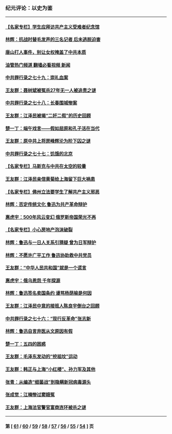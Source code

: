 ### 纪元评论：以史为鉴
---
#### [【名家专栏】学生应拜访共产主义受难者纪念馆](../../pages/nsc1028/n13762812.md?06250330) 
#### [林辉：抗战时替毛发声的三名记者 后未逃脱迫害](../../pages/nsc1028/n13761727.md?06250330) 
#### [唐山打人事件，别让女权掩盖了中共本质](../../pages/nsc1028/n13757588.md?06250330) 
#### [油管热门频道 翻墙必看视频 新闻](ok?06250330)
#### [中共罪行录之七十九：崇礼血案](../../pages/nsc1028/n13757521.md?06250330) 
#### [王友群：聂树斌被冤杀27年无一人被追责之谜](../../pages/nsc1028/n13757410.md?06250330) 
#### [中共罪行录之七十八：长春围城惨案](../../pages/nsc1028/n13753340.md?06250330) 
#### [王友群：江泽民被揭“二奸二假”的历史回顾](../../pages/nsc1028/n13752541.md?06250330) 
#### [楚一丁：端午戏言——假如屈原和孔子活在当代](../../pages/nsc1028/n13751814.md?06250330) 
#### [王友群：原中共上将房峰辉沦为阶下囚之谜](../../pages/nsc1028/n13746271.md?06250330) 
#### [中共罪行录之七十七：饥饿的北京](../../pages/nsc1028/n13742533.md?06250330) 
#### [【名家专栏】马斯克与中共在太空的较量](../../pages/nsc1028/n13741595.md?06250330) 
#### [王友群：江泽民亲信黄菊给上海留下巨大祸患](../../pages/nsc1028/n13738097.md?06250330) 
#### [【名家专栏】佛州立法要学生了解共产主义邪恶](../../pages/nsc1028/n13739214.md?06250330) 
#### [林辉：否定传统文化 鲁迅为共产革命辩护](../../pages/nsc1028/n13738481.md?06250330) 
#### [惠虎宇：500年风云变幻 俄罗斯帝国荣光不再](../../pages/nsc1028/n13738652.md?06250330) 
#### [【名家专栏】小心房地产泡沫破裂](../../pages/nsc1028/n13736895.md?06250330) 
#### [林辉：鲁迅与一日人关系引猜疑 曾为日军辩护](../../pages/nsc1028/n13736182.md?06250330) 
#### [林辉：不愿许广平工作 鲁迅协助救中共党员](../../pages/nsc1028/n13732075.md?06250330) 
#### [王友群：“中华人民共和国”就是一个谎言](../../pages/nsc1028/n13729052.md?06250330) 
#### [惠虎宇：俄乌恩怨 千年探源](../../pages/nsc1028/n13727306.md?06250330) 
#### [林辉：鲁迅签名卖国条约 谩骂杨荫榆是何因](../../pages/nsc1028/n13728824.md?06250330) 
#### [王友群：江泽民中意的接班人陈良宇倒台之回顾](../../pages/nsc1028/n13727137.md?06250330) 
#### [中共罪行录之七十六：“现行反革命”张志新](../../pages/nsc1028/n13726926.md?06250330) 
#### [林辉：鲁迅自言弃医从文原因有假](../../pages/nsc1028/n13727240.md?06250330) 
#### [楚一丁：五四的困惑](../../pages/nsc1028/n13725250.md?06250330) 
#### [王友群：毛泽东发动的“挖祖坟”运动](../../pages/nsc1028/n13723639.md?06250330) 
#### [王友群：韩正与上海“小红楼”、孙力军及其他](../../pages/nsc1028/n13719454.md?06250330) 
#### [张青：从编造“细菌战”到隐瞒新冠病毒源头](../../pages/nsc1028/n13713424.md?06250330) 
#### [张成觉：江楠惨过窦娥冤](../../pages/nsc1028/n13713593.md?06250330) 
#### [王友群：上海法官警官富商连环被杀之谜](../../pages/nsc1028/n13712763.md?06250330) 

---
#### 第 [ [61](./61.md?06250330) / [60](./60.md?06250330) / [59](./59.md?06250330) / [58](./58.md?06250330) / [57](./57.md?06250330) / [56](./56.md?06250330) / [55](./55.md?06250330) / [54](./54.md?06250330) ] 页
